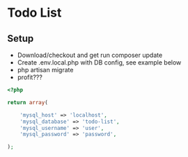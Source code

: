 Todo List
=========

Setup
-------

- Download/checkout and get run composer update
- Create .env.local.php with DB config, see example below
- php artisan migrate
- profit???


```php
<?php

return array(

    'mysql_host' => 'localhost',
    'mysql_database' => 'todo-list',
    'mysql_username' => 'user',
    'mysql_password' => 'password',

);
```